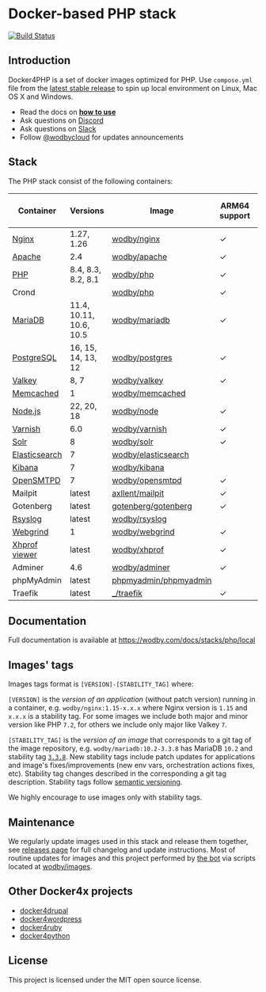# Docker-based PHP stack

[![Build Status](https://github.com/wodby/docker4php/workflows/Run%20tests/badge.svg)](https://github.com/wodby/docker4php/actions)

## Introduction

Docker4PHP is a set of docker images optimized for PHP. Use `compose.yml` file from the [latest stable release](https://github.com/wodby/docker4php/releases) to spin up local environment on Linux, Mac OS X and Windows. 

* Read the docs on [**how to use**](https://wodby.com/docs/stacks/php/local#usage)
* Ask questions on [Discord](http://discord.wodby.com/)
* Ask questions on [Slack](http://slack.wodby.com/)
* Follow [@wodbycloud](https://twitter.com/wodbycloud) for updates announcements

## Stack

The PHP stack consist of the following containers:

| Container       | Versions                | Image                   | ARM64 support | Enabled by default |
|-----------------|-------------------------|-------------------------|---------------|--------------------|
| [Nginx]         | 1.27, 1.26              | [wodby/nginx]           | ✓             | ✓                  |
| [Apache]        | 2.4                     | [wodby/apache]          | ✓             |                    |
| [PHP]           | 8.4, 8.3, 8.2, 8.1      | [wodby/php]             | ✓             | ✓                  |
| Crond           |                         | [wodby/php]             | ✓             |                    |
| [MariaDB]       | 11.4, 10.11, 10.6, 10.5 | [wodby/mariadb]         | ✓             | ✓                  |
| [PostgreSQL]    | 16, 15, 14, 13, 12      | [wodby/postgres]        | ✓             |                    |
| [Valkey]        | 8, 7                    | [wodby/valkey]          | ✓             |                    |
| [Memcached]     | 1                       | [wodby/memcached]       |               |                    |
| [Node.js]       | 22, 20, 18              | [wodby/node]            | ✓             |                    |
| [Varnish]       | 6.0                     | [wodby/varnish]         | ✓             |                    |
| [Solr]          | 8                       | [wodby/solr]            | ✓             |                    |
| [Elasticsearch] | 7                       | [wodby/elasticsearch]   |               |                    |
| [Kibana]        | 7                       | [wodby/kibana]          |               |                    |
| [OpenSMTPD]     | 7                       | [wodby/opensmtpd]       | ✓             |                    |
| Mailpit         | latest                  | [axllent/mailpit]       | ✓             | ✓                  |
| Gotenberg       | latest                  | [gotenberg/gotenberg]   | ✓             |                    |
| [Rsyslog]       | latest                  | [wodby/rsyslog]         |               |                    |
| [Webgrind]      | 1                       | [wodby/webgrind]        | ✓             |                    |
| [Xhprof viewer] | latest                  | [wodby/xhprof]          | ✓             |                    |
| Adminer         | 4.6                     | [wodby/adminer]         | ✓             |                    |
| phpMyAdmin      | latest                  | [phpmyadmin/phpmyadmin] |               |                    |
| Traefik         | latest                  | [_/traefik]             | ✓             | ✓                  |
                                                                                                 
## Documentation

Full documentation is available at https://wodby.com/docs/stacks/php/local

## Images' tags

Images tags format is `[VERSION]-[STABILITY_TAG]` where:

`[VERSION]` is the _version of an application_ (without patch version) running in a container, e.g. `wodby/nginx:1.15-x.x.x` where Nginx version is `1.15` and `x.x.x` is a stability tag. For some images we include both major and minor version like PHP `7.2`, for others we include only major like Valkey `7`. 

`[STABILITY_TAG]` is the _version of an image_ that corresponds to a git tag of the image repository, e.g. `wodby/mariadb:10.2-3.3.8` has MariaDB `10.2` and stability tag [`3.3.8`](https://github.com/wodby/mariadb/releases/tag/3.3.8). New stability tags include patch updates for applications and image's fixes/improvements (new env vars, orchestration actions fixes, etc). Stability tag changes described in the corresponding a git tag description. Stability tags follow [semantic versioning](https://semver.org/).

We highly encourage to use images only with stability tags.

## Maintenance

We regularly update images used in this stack and release them together, see [releases page](https://github.com/wodby/docker4php/releases) for full changelog and update instructions. Most of routine updates for images and this project performed by [the bot](https://github.com/wodbot) via scripts located at [wodby/images](https://github.com/wodby/images).

## Other Docker4x projects

* [docker4drupal](https://github.com/wodby/docker4drupal)
* [docker4wordpress](https://github.com/wodby/docker4wordpress)
* [docker4ruby](https://github.com/wodby/docker4ruby)
* [docker4python](https://github.com/wodby/docker4python)

## License

This project is licensed under the MIT open source license.

[Apache]: https://wodby.com/docs/stacks/php/containers#apache
[Elasticsearch]: https://wodby.com/docs/stacks/elasticsearch
[Kibana]: https://wodby.com/docs/stacks/elasticsearch
[MariaDB]: https://wodby.com/docs/stacks/php/containers#mariadb
[Memcached]: https://wodby.com/docs/stacks/php/containers#memcached
[Nginx]: https://wodby.com/docs/stacks/php/containers#nginx
[Node.js]: https://wodby.com/docs/stacks/php/containers#nodejs
[OpenSMTPD]: https://wodby.com/docs/stacks/php/containers#opensmtpd
[PHP]: https://wodby.com/docs/stacks/php/containers#php
[PostgreSQL]: https://wodby.com/docs/stacks/php/containers#postgresql
[Valkey]: https://wodby.com/docs/stacks/php/containers#valkey
[Rsyslog]: https://wodby.com/docs/stacks/php/containers#rsyslog
[Solr]: https://wodby.com/docs/stacks/solr
[Varnish]: https://wodby.com/docs/stacks/php/containers#varnish
[Webgrind]: https://wodby.com/docs/stacks/php/containers#webgrind
[XHProf viewer]: https://wodby.com/docs/stacks/php/containers#xhprof-viewer

[_/traefik]: https://hub.docker.com/_/traefik
[gotenberg/gotenberg]: https://hub.docker.com/r/gotenberg/gotenberg
[axllent/mailpit]: https://hub.docker.com/r/axllent/mailpit
[phpmyadmin/phpmyadmin]: https://hub.docker.com/r/phpmyadmin/phpmyadmin
[wodby/adminer]: https://hub.docker.com/r/wodby/adminer
[wodby/apache]: https://github.com/wodby/apache
[wodby/elasticsearch]: https://github.com/wodby/elasticsearch
[wodby/kibana]: https://github.com/wodby/kibana
[wodby/mariadb]: https://github.com/wodby/mariadb
[wodby/memcached]: https://github.com/wodby/memcached
[wodby/nginx]: https://github.com/wodby/nginx
[wodby/node]: https://github.com/wodby/node
[wodby/opensmtpd]: https://github.com/wodby/opensmtpd
[wodby/php]: https://github.com/wodby/php
[wodby/postgres]: https://github.com/wodby/postgres
[wodby/rsyslog]: https://hub.docker.com/r/wodby/rsyslog
[wodby/solr]: https://github.com/wodby/solr
[wodby/valkey]: https://github.com/wodby/valkey
[wodby/varnish]: https://github.com/wodby/varnish
[wodby/webgrind]: https://hub.docker.com/r/wodby/webgrind
[wodby/xhprof]: https://hub.docker.com/r/wodby/xhprof

